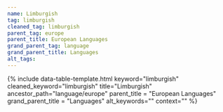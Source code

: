 ```yaml
---
name: Limburgish
tag: limburgish
cleaned_tag: limburgish
parent_tag: europe
parent_title: European Languages
grand_parent_tag: language
grand_parent_title: Languages
alt_tags: 
---
```


{% include data-table-template.html 
  keyword="limburgish" 
  cleaned_keyword="limburgish" 
  title="Limburgish"
  ancestor_path="language/europe" 
  parent_title = "European Languages"
  grand_parent_title = "Languages"
  alt_keywords=""
  context=""
%}

